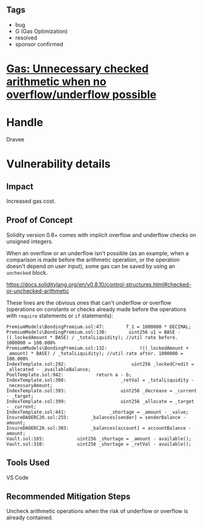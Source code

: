 ## Tags

- bug
- G (Gas Optimization)
- resolved
- sponsor confirmed

# [Gas: Unnecessary checked arithmetic when no overflow/underflow possible](https://github.com/code-423n4/2022-01-insure-findings/issues/66) 

# Handle

Dravee


# Vulnerability details

## Impact 
Increased gas cost. 

## Proof of Concept 
Solidity version 0.8+ comes with implicit overflow and underflow checks on unsigned integers.

When an overflow or an underflow isn't possible (as an example, when a comparison is made before the arithmetic operation, or the operation doesn't depend on user input), some gas can be saved by using an `unchecked` block.

https://docs.soliditylang.org/en/v0.8.10/control-structures.html#checked-or-unchecked-arithmetic

These lines are the obvious ones that can't underflow or overflow (operations on constants or checks already made before the operations with `require` statements or `if` statements):
``` 
PremiumModels\BondingPremium.sol:47:        T_1 = 1000000 * DECIMAL;
PremiumModels\BondingPremium.sol:130:        uint256 u1 = BASE - ((_lockedAmount * BASE) / _totalLiquidity); //util rate before. 1000000 = 100.000%
PremiumModels\BondingPremium.sol:132:            (((_lockedAmount + _amount) * BASE) / _totalLiquidity); //util rate after. 1000000 = 100.000%
IndexTemplate.sol:292:                        uint256 _lockedCredit = _allocated - _availableBalance;
PoolTemplate.sol:942:            return a - b;
IndexTemplate.sol:308:                    _retVal = _totalLiquidity - _necessaryAmount;
IndexTemplate.sol:393:                    uint256 _decrease = _current - _target;
IndexTemplate.sol:399:                    uint256 _allocate = _target - _current;
IndexTemplate.sol:441:                _shortage = _amount - _value;
InsureDAOERC20.sol:255:        _balances[sender] = senderBalance - amount;
InsureDAOERC20.sol:303:        _balances[account] = accountBalance - amount;
Vault.sol:165:            uint256 _shortage = _amount - available();
Vault.sol:310:            uint256 _shortage = _retVal - available();
``` 

## Tools Used 
VS Code 

## Recommended Mitigation Steps
Uncheck arithmetic operations when the risk of underflow or overflow is already contained.

